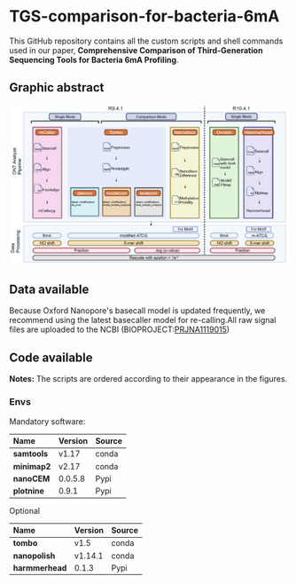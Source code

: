 # TGS-comparison-for-bacteria-6mA

This GitHub repository contains all the custom scripts and shell commands used in our paper, **Comprehensive Comparison of Third-Generation Sequencing Tools for Bacteria 6mA Profiling**.

## Graphic abstract
![abstract](readme_fig/workflow.png)
## Data available
Because Oxford Nanopore's basecall model is updated frequently, we recommend using the latest basecaller model for re-calling.All raw signal files are uploaded to the NCBI (BIOPROJECT:[PRJNA1119015](https://ncbi.nlm.nih.gov/bioproject/?term=PRJNA1119015))

## Code available

**Notes:** The scripts are ordered according to their appearance in the figures.

### Envs

Mandatory software:

| Name         | Version | Source|
|:-------------|:--------|:--------|
| **samtools** | v1.17   |conda|
| **minimap2** | v2.17   |conda|
| **nanoCEM**  | 0.0.5.8 |Pypi|
| **plotnine** | 0.9.1   |Pypi|

Optional


| Name            | Version | Source|
|:----------------|:--------|:--------|
| **tombo**       | v1.5    |conda|
| **nanopolish**  | v1.14.1 |conda|
| **harmmerhead** | 0.1.3   |Pypi|


